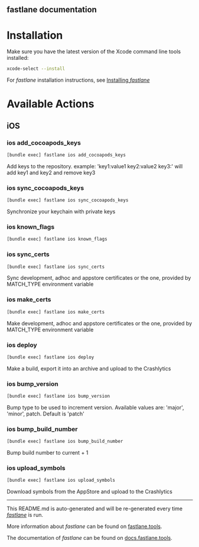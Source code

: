 fastlane documentation
----

# Installation

Make sure you have the latest version of the Xcode command line tools installed:

```sh
xcode-select --install
```

For _fastlane_ installation instructions, see [Installing _fastlane_](https://docs.fastlane.tools/#installing-fastlane)

# Available Actions

## iOS

### ios add_cocoapods_keys

```sh
[bundle exec] fastlane ios add_cocoapods_keys
```

Add keys to the repository. example: 'key1:value1 key2:value2 key3:' will add key1 and key2 and remove key3

### ios sync_cocoapods_keys

```sh
[bundle exec] fastlane ios sync_cocoapods_keys
```

Synchronize your keychain with private keys

### ios known_flags

```sh
[bundle exec] fastlane ios known_flags
```



### ios sync_certs

```sh
[bundle exec] fastlane ios sync_certs
```

Sync development, adhoc and appstore certificates or the one, provided by MATCH_TYPE environment variable

### ios make_certs

```sh
[bundle exec] fastlane ios make_certs
```

Make development, adhoc and appstore certificates or the one, provided by MATCH_TYPE environment variable

### ios deploy

```sh
[bundle exec] fastlane ios deploy
```

Make a build, export it into an archive and upload to the Crashlytics

### ios bump_version

```sh
[bundle exec] fastlane ios bump_version
```

Bump type to be used to increment version. Available values are: 'major', 'minor', patch. Default is 'patch'

### ios bump_build_number

```sh
[bundle exec] fastlane ios bump_build_number
```

Bump build number to current + 1

### ios upload_symbols

```sh
[bundle exec] fastlane ios upload_symbols
```

Download symbols from the AppStore and upload to the Crashlytics

----

This README.md is auto-generated and will be re-generated every time [_fastlane_](https://fastlane.tools) is run.

More information about _fastlane_ can be found on [fastlane.tools](https://fastlane.tools).

The documentation of _fastlane_ can be found on [docs.fastlane.tools](https://docs.fastlane.tools).
